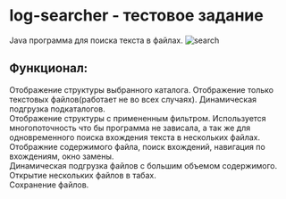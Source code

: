 # log-searcher - тестовое задание
Java программа для поиска текста в файлах.
![search](https://user-images.githubusercontent.com/46074995/52914147-e309bd80-32d5-11e9-971d-10dde125cc4a.JPG)
## Функционал:
Отображение структуры выбранного каталога. Отображение только текстовых файлов(работает не во всех случаях). Динамическая подгрузка подкаталогов.  
Отображение структуры с примененным фильтром. Используется многопоточность что бы программа не зависала, а так же для одновременного поиска вхождения текста в нескольких файлах.  
Отображние содержимого файла, поиск вхождений, навигация по вхождениям, окно замены.  
Динамическая подгрузка  файлов с большим объемом содержимого.  
Открытие нескольких файлов в табах.  
Сохранение файлов.
